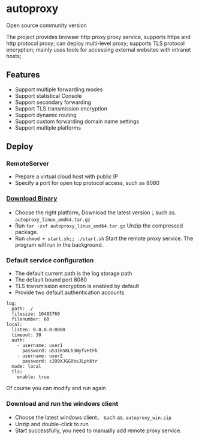 # autoproxy
Open source community version

The project provides browser http proxy proxy service, supports https and http protocol proxy; can deploy multi-level proxy; supports TLS protocol encryption; mainly uses tools for accessing external websites with intranet hosts;

## Features
- Support multiple forwarding modes
- Support statistical Console
- Support secondary forwarding
- Support TLS transmission encryption
- Support dynamic routing
- Support custom forwarding domain name settings
- Support multiple platforms

## Deploy

### RemoteServer
- Prepare a virtual cloud host with public IP
- Specify a port for open tcp protocol access, such as 8080

### [Download Binary](https://github.com/easymesh/autoproxy/releases)

- Choose the right platform, Download the latest version；such as. `autoproxy_linux_amd64.tar.gz`
- Run `tar -zxf autoproxy_linux_amd64.tar.gz` Unzip the compressed package.
- Run `chmod + start.sh;; ./start.sh` Start the remote proxy service. The program will run in the background.

### Default service configuration
- The default current path is the log storage path
- The default bound port 8080
- TLS transmission encryption is enabled by default
- Provide two default authentication accounts


```
log:
  path: ./
  filesize: 10485760
  filenumber: 60
local:
  listen: 0.0.0.0:8080
  timeout: 30
  auth:
    - username: user1
      password: uS31k5KLh3NyfvHtFk
    - username: user2
      password: c2O9XJGG0bsJLpt6tr
  mode: local
  tls:
    enable: true
```
Of course you can modify and run again

### Download and run the windows client
- Choose the latest windows client， such as. `autoproxy_win.zip`
- Unzip and double-click to run
- Start successfully, you need to manually add remote proxy service.



